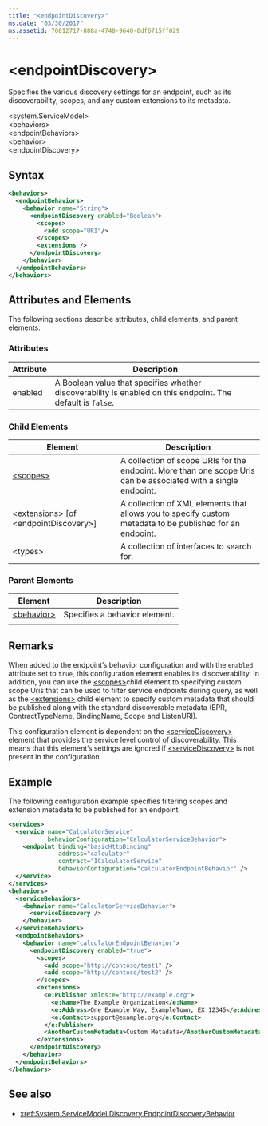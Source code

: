 ```yaml
---
title: "<endpointDiscovery>"
ms.date: "03/30/2017"
ms.assetid: 70812717-888a-4748-9640-0df6715ff029
---
```

# \<endpointDiscovery>
Specifies the various discovery settings for an endpoint, such as its discoverability, scopes, and any custom extensions to its metadata.  
  
\<system.ServiceModel>  
\<behaviors>  
\<endpointBehaviors>  
\<behavior>  
\<endpointDiscovery>  
  
## Syntax  
  
```xml  
<behaviors>
  <endpointBehaviors>
    <behavior name="String">
      <endpointDiscovery enabled="Boolean">
        <scopes>
          <add scope="URI"/>
        </scopes>
        <extensions />
      </endpointDiscovery>
    </behavior>
  </endpointBehaviors>
</behaviors>
```  
  
## Attributes and Elements  
 The following sections describe attributes, child elements, and parent elements.  
  
### Attributes  
  
|Attribute|Description|  
|---------------|-----------------|  
|enabled|A Boolean value that specifies whether discoverability is enabled on this endpoint. The default is `false`.|  
  
### Child Elements  
  
|Element|Description|  
|-------------|-----------------|  
|[\<scopes>](../../../../../docs/framework/configure-apps/file-schema/wcf/scopes.md)|A collection of scope URIs for the endpoint. More than one scope Uris can be associated with a single endpoint.|  
|[\<extensions>](../../../../../docs/framework/configure-apps/file-schema/wcf/extensions.md) [of \<endpointDiscovery>]|A collection of XML elements that allows you to specify custom metadata to be published for an endpoint.|  
|\<types>|A collection of interfaces to search for.|  
  
### Parent Elements  
  
|Element|Description|  
|-------------|-----------------|  
|[\<behavior>](../../../../../docs/framework/configure-apps/file-schema/wcf/behavior-of-endpointbehaviors.md)|Specifies a behavior element.|  
|||  
  
## Remarks  
 When added to the endpoint’s behavior configuration and with the `enabled` attribute set to `true`, this configuration element enables its discoverability. In addition, you can use the [\<scopes>](../../../../../docs/framework/configure-apps/file-schema/wcf/scopes.md)child element to specifying custom scope Uris that can be used to filter service endpoints during query, as well as the [\<extensions>](../../../../../docs/framework/configure-apps/file-schema/wcf/extensions.md) child element to specify custom metadata that should be published along with the standard discoverable metadata (EPR, ContractTypeName, BindingName, Scope and ListenURI).  
  
 This configuration element is dependent on the [\<serviceDiscovery>](../../../../../docs/framework/configure-apps/file-schema/wcf/servicediscovery.md) element that provides the service level control of discoverability. This means that this element’s settings are ignored if [\<serviceDiscovery>](../../../../../docs/framework/configure-apps/file-schema/wcf/servicediscovery.md) is not present in the configuration.  
  
## Example  
 The following configuration example specifies filtering scopes and extension metadata to be published for an endpoint.  
  
```xml  
<services>
  <service name="CalculatorService"
           behaviorConfiguration="CalculatorServiceBehavior">
    <endpoint binding="basicHttpBinding"
              address="calculator"
              contract="ICalculatorService"
              behaviorConfiguration="calculatorEndpointBehavior" />
  </service>
</services>
<behaviors>
  <serviceBehaviors>
    <behavior name="CalculatorServiceBehavior">
      <serviceDiscovery />
    </behavior>
  </serviceBehaviors>
  <endpointBehaviors>
    <behavior name="calculatorEndpointBehavior">
      <endpointDiscovery enabled="true">
        <scopes>
          <add scope="http://contoso/test1" />
          <add scope="http://contoso/test2" />
        </scopes>
        <extensions>
          <e:Publisher xmlns:e="http://example.org">
            <e:Name>The Example Organization</e:Name>
            <e:Address>One Example Way, ExampleTown, EX 12345</e:Address>
            <e:Contact>support@example.org</e:Contact>
          </e:Publisher>
          <AnotherCustomMetadata>Custom Metadata</AnotherCustomMetadata>
        </extensions>
      </endpointDiscovery>
    </behavior>
  </endpointBehaviors>
</behaviors>
```  
  
## See also
- <xref:System.ServiceModel.Discovery.EndpointDiscoveryBehavior>
